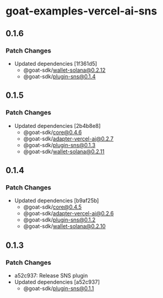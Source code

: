 # goat-examples-vercel-ai-sns

## 0.1.6

### Patch Changes

- Updated dependencies [1f361d5]
  - @goat-sdk/wallet-solana@0.2.12
  - @goat-sdk/plugin-sns@0.1.4

## 0.1.5

### Patch Changes

- Updated dependencies [2b4b8e8]
  - @goat-sdk/core@0.4.6
  - @goat-sdk/adapter-vercel-ai@0.2.7
  - @goat-sdk/plugin-sns@0.1.3
  - @goat-sdk/wallet-solana@0.2.11

## 0.1.4

### Patch Changes

- Updated dependencies [b9af25b]
  - @goat-sdk/core@0.4.5
  - @goat-sdk/adapter-vercel-ai@0.2.6
  - @goat-sdk/plugin-sns@0.1.2
  - @goat-sdk/wallet-solana@0.2.10

## 0.1.3

### Patch Changes

- a52c937: Release SNS plugin
- Updated dependencies [a52c937]
  - @goat-sdk/plugin-sns@0.1.1
